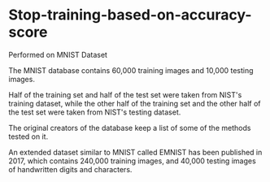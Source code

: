 # Stop-training-based-on-accuracy-score

Performed on MNIST Dataset

 
The MNIST database contains 60,000 training images and 10,000 testing images. 

Half of the training set and half of the test set were taken from NIST's training dataset, while the other half of the training set and the other half of the test set were taken from NIST's testing dataset.

The original creators of the database keep a list of some of the methods tested on it. 

An extended dataset similar to MNIST called EMNIST has been published in 2017, which contains 240,000 training images, and 40,000 testing images of handwritten digits and characters.
